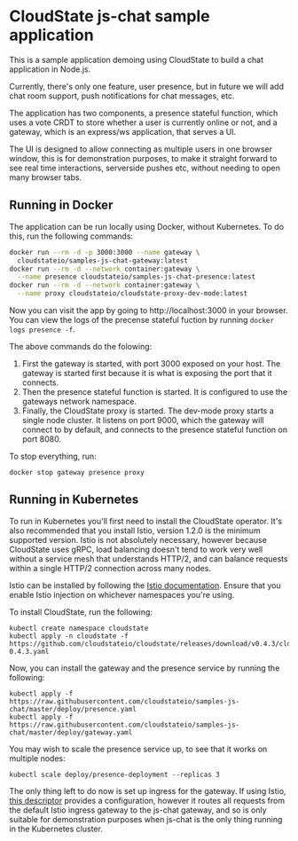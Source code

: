 # CloudState js-chat sample application

This is a sample application demoing using CloudState to build a chat application in Node.js.

Currently, there's only one feature, user presence, but in future we will add chat room support, push notifications for chat messages, etc.

The application has two components, a presence stateful function, which uses a vote CRDT to store whether a user is currently online or not, and a gateway, which is an express/ws application, that serves a UI.

The UI is designed to allow connecting as multiple users in one browser window, this is for demonstration purposes, to make it straight forward to see real time interactions, serverside pushes etc, without needing to open many browser tabs.

## Running in Docker

The application can be run locally using Docker, without Kubernetes. To do this, run the following commands:

```bash
docker run --rm -d -p 3000:3000 --name gateway \
  cloudstateio/samples-js-chat-gateway:latest
docker run --rm -d --network container:gateway \
  --name presence cloudstateio/samples-js-chat-presence:latest
docker run --rm -d --network container:gateway \
  --name proxy cloudstateio/cloudstate-proxy-dev-mode:latest
```

Now you can visit the app by going to http://localhost:3000 in your browser. You can view the logs of the precense stateful fuction by running `docker logs presence -f`.

The above commands do the folowing:

1. First the gateway is started, with port 3000 exposed on your host. The gateway is started first because it is what is exposing the port that it connects.
2. Then the presence stateful function is started. It is configured to use the gateways network namespace.
3. Finally, the CloudState proxy is started. The dev-mode proxy starts a single node cluster. It listens on port 9000, which the gateway will connect to by default, and connects to the presence stateful function on port 8080.

To stop everything, run:

```
docker stop gateway presence proxy
```

## Running in Kubernetes

To run in Kubernetes you'll first need to install the CloudState operator. It's also recommended that you install Istio, version 1.2.0 is the minimum supported version. Istio is not absolutely necessary, however because CloudState uses gRPC, load balancing doesn't tend to work very well without a service mesh that understands HTTP/2, and can balance requests within a single HTTP/2 connection across many nodes.

Istio can be installed by following the [Istio documentation](https://istio.io/docs/setup/kubernetes/). Ensure that you enable Istio injection on whichever namespaces you're using.

To install CloudState, run the following:

```
kubectl create namespace cloudstate
kubectl apply -n cloudstate -f https://github.com/cloudstateio/cloudstate/releases/download/v0.4.3/cloudstate-0.4.3.yaml
```

Now, you can install the gateway and the presence service by running the following:

```
kubectl apply -f https://raw.githubusercontent.com/cloudstateio/samples-js-chat/master/deploy/presence.yaml
kubectl apply -f https://raw.githubusercontent.com/cloudstateio/samples-js-chat/master/deploy/gateway.yaml
```

You may wish to scale the presence service up, to see that it works on multiple nodes:

```
kubectl scale deploy/presence-deployment --replicas 3
```

The only thing left to do now is set up ingress for the gateway. If using Istio, [this descriptor](https://raw.githubusercontent.com/cloudstateio/samples-js-chat/master/deploy/gateway-istio.yaml) provides a configuration, however it routes all requests from the default Istio ingress gateway to the js-chat gateway, and so is only suitable for demonstration purposes when js-chat is the only thing running in the Kubernetes cluster.
